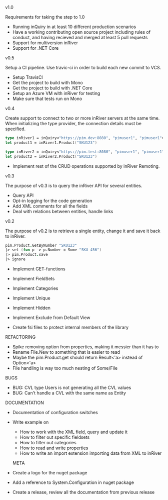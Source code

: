 v1.0

Requirements for taking the step to 1.0

* Running inQuiry in at least 10 different production scenarios
* Have a working contributing open source project including rules of conduct, and having recieved and merged at least 5 pull requests
* Support for multiversion inRiver
* Support for .NET Core


v0.5

Setup a CI pipeline. Use travic-ci in order to build each new commit to VCS.

* Setup TravisCI
* Get the project to build with Mono
* Get the project to build with .NET Core
* Setup an Azure VM with inRiver for testing
* Make sure that tests run on Mono


v0.4

Create support to connect to two or more inRiver servers at the same time. When initializing
the type provider, the connection details must be specified.

```fsharp
type inRiver1 = inQuiry<"https://pim.dev:8080", "pimuser1", "pimuser1">
let product1 = inRiver1.Product("SKU123")

type inRiver2 = inQuiry<"https://pim.test:8080", "pimuser1", "pimuser1">
let product2 = inRiver2.Product("SKU123")
```

* Implement rest of the CRUD operations supported by inRiver Remoting.

v0.3

The purpose of v0.3 is to query the inRiver API for several entities.

* Query API
* Opt-in logging for the code generation
* Add XML comments for all the fields
* Deal with relations between entities, handle links

v0.2

The purpose of v0.2 is to retrieve a single entity, change it and save it back to inRiver.

```fsharp
pim.Product.GetByNumber "SKU123"
|> set (fun p -> p.Number = Some "SKU 456")
|> pim.Product.save 
|> ignore
```

* Implement GET-functions

* Implement FieldSets
* Implement Categories
* Implement Unique
* Implement Hidden
* Implement Exclude from Default View
* Create fsi files to protect internal members of the library

REFACTORING

* Spike removing option from properties, making it messier than it has to
* Rename File.New to something that is easier to read
* Maybe the pim.Product.get should return Result<'a> instead of Option<'a>
* File handling is way too much nesting of Some/File

BUGS

* BUG: CVL type Users is not generating all the CVL values
* BUG: Can't handle a CVL with the same name as Entity

DOCUMENTATION

* Documentation of configuration switches
* Write example on
  - How to work with the XML field, query and update it
  - How to filter out specific fieldsets
  - How to filter out categories
  - How to read and write properties
  - How to write an import extension importing data from XML to inRiver

  META

* Create a logo for the nuget package
* Add a reference to System.Configuration in nuget package
* Create a release, review all the documentation from previous release
